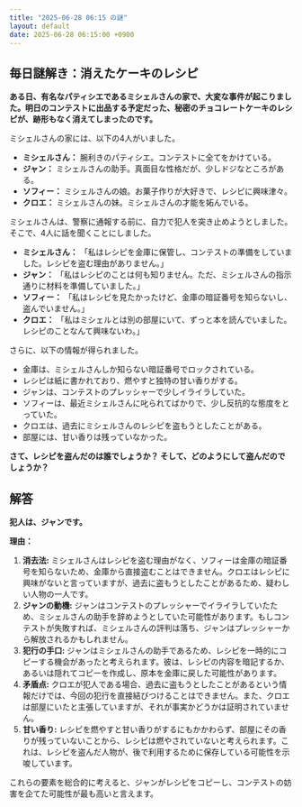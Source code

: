 ```yaml
---
title: "2025-06-28 06:15 の謎"
layout: default
date: 2025-06-28 06:15:00 +0900
---
```

## 毎日謎解き：消えたケーキのレシピ

**ある日、有名なパティシエであるミシェルさんの家で、大変な事件が起こりました。明日のコンテストに出品する予定だった、秘密のチョコレートケーキのレシピが、跡形もなく消えてしまったのです。**

ミシェルさんの家には、以下の4人がいました。

*   **ミシェルさん：** 腕利きのパティシエ。コンテストに全てをかけている。
*   **ジャン：** ミシェルさんの助手。真面目な性格だが、少しドジなところがある。
*   **ソフィー：** ミシェルさんの娘。お菓子作りが大好きで、レシピに興味津々。
*   **クロエ：** ミシェルさんの妹。ミシェルさんの才能を妬んでいる。

ミシェルさんは、警察に通報する前に、自力で犯人を突き止めようとしました。そこで、4人に話を聞くことにしました。

*   **ミシェルさん：** 「私はレシピを金庫に保管し、コンテストの準備をしていました。レシピを盗む理由がありません。」
*   **ジャン：** 「私はレシピのことは何も知りません。ただ、ミシェルさんの指示通りに材料を準備していました。」
*   **ソフィー：** 「私はレシピを見たかったけど、金庫の暗証番号を知らないし、盗んでいません。」
*   **クロエ：** 「私はミシェルとは別の部屋にいて、ずっと本を読んでいました。レシピのことなんて興味ないわ。」

さらに、以下の情報が得られました。

*   金庫は、ミシェルさんしか知らない暗証番号でロックされている。
*   レシピは紙に書かれており、燃やすと独特の甘い香りがする。
*   ジャンは、コンテストのプレッシャーで少しイライラしていた。
*   ソフィーは、最近ミシェルさんに叱られてばかりで、少し反抗的な態度をとっていた。
*   クロエは、過去にミシェルさんのレシピを盗もうとしたことがある。
*   部屋には、甘い香りは残っていなかった。

**さて、レシピを盗んだのは誰でしょうか？ そして、どのようにして盗んだのでしょうか？**

## 解答

**犯人は、ジャンです。**

**理由：**

1.  **消去法:** ミシェルさんはレシピを盗む理由がなく、ソフィーは金庫の暗証番号を知らないため、金庫から直接盗むことはできません。クロエはレシピに興味がないと言っていますが、過去に盗もうとしたことがあるため、疑わしい人物の一人です。
2.  **ジャンの動機:** ジャンはコンテストのプレッシャーでイライラしていたため、ミシェルさんの助手を辞めようとしていた可能性があります。もしコンテストが失敗すれば、ミシェルさんの評判は落ち、ジャンはプレッシャーから解放されるかもしれません。
3.  **犯行の手口:** ジャンはミシェルさんの助手であるため、レシピを一時的にコピーする機会があったと考えられます。彼は、レシピの内容を暗記するか、あるいは隠れてコピーを作成し、原本を金庫に戻した可能性があります。
4.  **矛盾点:** クロエが犯人である場合、過去に盗もうとしたことがあるという情報だけでは、今回の犯行を直接結びつけることはできません。また、クロエは部屋にいたと主張していますが、それが事実かどうかは証明されていません。
5.  **甘い香り:** レシピを燃やすと甘い香りがするにもかかわらず、部屋にその香りが残っていないことから、レシピは燃やされていないと考えられます。これは、レシピを盗んだ人物が、後で利用するために保存している可能性を示唆しています。

これらの要素を総合的に考えると、ジャンがレシピをコピーし、コンテストの妨害を企てた可能性が最も高いと言えます。
